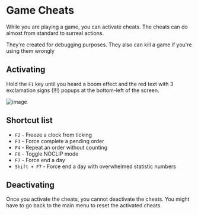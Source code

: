 # Game Cheats
While you are playing a game, you can activate cheats. The cheats can do almost from standard to surreal actions.

They're created for debugging purposes. They also can kill a game if you're using them wrongly

## Activating
Hold the `F1` key until you heard a boom effect and the red text with 3 exclamation signs (!!!) popups at the bottom-left of the screen.

![image](https://user-images.githubusercontent.com/13400398/206919539-e0425a3e-501f-45a6-ab25-4af004f4d975.png)


## Shortcut list
- `F2` - Freeze a clock from ticking
- `F3` - Force complete a pending order
- `F4` - Repeat an order without counting
- `F6` - Toggle NOCLIP mode
- `F7` - Force end a day
- `Shift + F7` - Force end a day with overwhelmed statistic numbers

## Deactivating
Once you activate the cheats, you cannot deactivate the cheats. You might have to go back to the main menu to reset the activated cheats.
